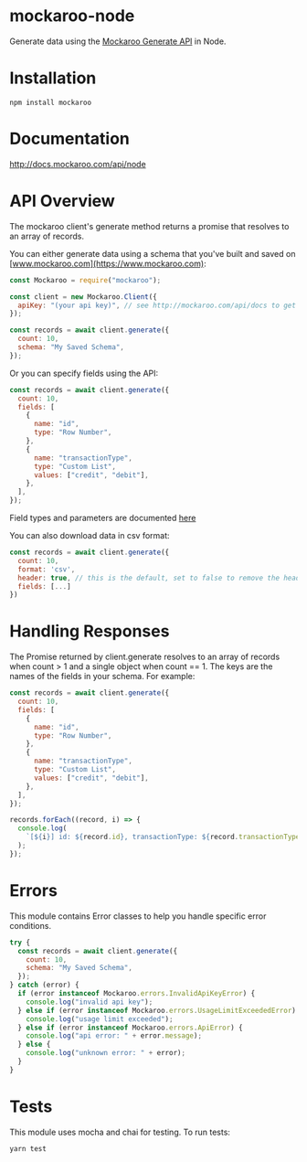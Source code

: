 # mockaroo-node

Generate data using the [Mockaroo Generate API](https://www.mockaroo.com/docs#generate) in Node.

# Installation

```
npm install mockaroo
```

# Documentation

http://docs.mockaroo.com/api/node

# API Overview

The mockaroo client's generate method returns a promise that resolves to an array of records.

You can either generate data using a schema that you've built and saved on [www.mockaroo.com](https://www.mockaroo.com):

```js
const Mockaroo = require("mockaroo");

const client = new Mockaroo.Client({
  apiKey: "(your api key)", // see http://mockaroo.com/api/docs to get your api key
});

const records = await client.generate({
  count: 10,
  schema: "My Saved Schema",
});
```

Or you can specify fields using the API:

```js
const records = await client.generate({
  count: 10,
  fields: [
    {
      name: "id",
      type: "Row Number",
    },
    {
      name: "transactionType",
      type: "Custom List",
      values: ["credit", "debit"],
    },
  ],
});
```

Field types and parameters are documented [here](http://mockaroo.com/api/docs#types)

You can also download data in csv format:

```js
const records = await client.generate({
  count: 10,
  format: 'csv',
  header: true, // this is the default, set to false to remove the header row
  fields: [...]
})
```

# Handling Responses

The Promise returned by client.generate resolves to an array of records when count > 1 and a single object when count == 1.
The keys are the names of the fields in your schema. For example:

```js
const records = await client.generate({
  count: 10,
  fields: [
    {
      name: "id",
      type: "Row Number",
    },
    {
      name: "transactionType",
      type: "Custom List",
      values: ["credit", "debit"],
    },
  ],
});

records.forEach((record, i) => {
  console.log(
    `[${i}] id: ${record.id}, transactionType: ${record.transactionType}`
  );
});
```

# Errors

This module contains Error classes to help you handle specific error conditions.

```js
try {
  const records = await client.generate({
    count: 10,
    schema: "My Saved Schema",
  });
} catch (error) {
  if (error instanceof Mockaroo.errors.InvalidApiKeyError) {
    console.log("invalid api key");
  } else if (error instanceof Mockaroo.errors.UsageLimitExceededError) {
    console.log("usage limit exceeded");
  } else if (error instanceof Mockaroo.errors.ApiError) {
    console.log("api error: " + error.message);
  } else {
    console.log("unknown error: " + error);
  }
}
```

# Tests

This module uses mocha and chai for testing. To run tests:

```
yarn test
```
